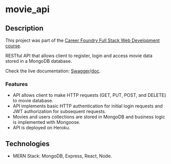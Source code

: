# movie_api

## Description

This project was part of the [Career Foundry Full Stack Web Development course](https://careerfoundry.com/en/courses/become-a-web-developer/).

RESTful API that allows client to register, login and access movie data stored in a MongoDB database. 

Check the live documentation: [Swagger](https://myflixapi92.herokuapp.com/documentation/)/[doc](https://myflixapi92.herokuapp.com/documentation.html).

### Features

- API allows client to make HTTP requests (GET, PUT, POST, and DELETE) to movie database.
- API implements basic HTTP authentication for initial login requests and JWT authorization for subsequent requests.
- Movies and users collections are stored in MongoDB and business logic is implemented with Mongoose.
- API is deployed on Heroku.

## Technologies

- MERN Stack: MongoDB, Express, React, Node.
